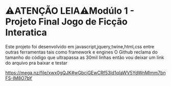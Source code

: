 <h1>⚠️ATENÇÃO LEIA⚠️Modúlo 1 - Projeto Final Jogo de Ficção Interatica</h1>

Este projeto foi desenvolvido em javascript,jquery,twine,html,css entre outras ferramentas tais como framework e engines
O Github reclama do tamanho do código que ultrapassa as 30mil linhas então vou deixar um link do arquivo pra baixar e testar

https://mega.nz/file/xwx0gQJK#wGbcjGEwCRf53Id1qIaWV5YdWnMlmm7bnFS-IM8O7bY
